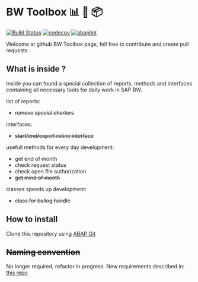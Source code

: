 # BW Toolbox 📊 🔨 📦

[![Build Status](https://travis-ci.com/pawelwiejkut/bw_toolbox.svg?branch=master)](https://travis-ci.com/pawelwiejkut/bw_toolbox) [![codecov](https://codecov.io/gh/pawelwiejkut/bw_toolbox/branch/master/graph/badge.svg)](https://codecov.io/gh/pawelwiejkut/bw_toolbox) [![abaplint](https://abaplint.org/badges/pawelwiejkut/bw_toolbox)](https://abaplint.org/project/pawelwiejkut/bw_toolbox)

Welcome at github BW Toolbox page, fell free to contribute and create pull requests.

## What is inside ?

Inside you can found a special collection of reports, methods and interfaces containing all necessary tools for daily work in SAP BW.

list of reports:
- ~~remove special charters~~

interfaces:
- ~~start/end/expert rotine interface~~

usefull methods for every day development:
- get end of month
- check request status
- check open file authorization
- ~~get mind of month~~

classes speeds up development:
- ~~class for ballog handle~~


## How to install

Clone this repository using [ABAP Git](https://github.com/larshp/abapGit)

## ~~Naming convention~~

No longer required, refactor in progress. New requirements described in: [this repo](https://github.com/SAP/styleguides/blob/master/clean-abap/CleanABAP.md)
 
